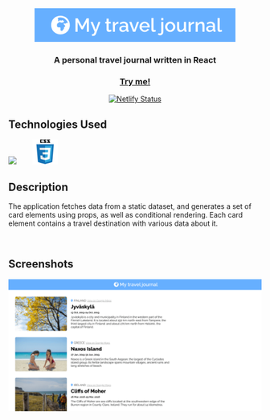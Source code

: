<div align="center">
  <img src="./screenshots/screenshot-1.png" width="400px" />


<br>

<h3 align="center">A personal travel journal written in React</h3>

<h3 align="center"><a href="https://margos-travel-journal.netlify.app/">Try me!</a></h3>

[![Netlify Status](https://api.netlify.com/api/v1/badges/08045f0f-324b-4b71-9612-42a3707454e8/deploy-status)](https://app.netlify.com/sites/margos-travel-journal/deploys)
</div>


## Technologies Used

<a href="https://reactjs.org/"><img src="https://github.com/michaelkolesidis/tech-icons/blob/main/icons/react/react-original.svg" height="50px" /></a>
&nbsp;&nbsp;&nbsp;&nbsp;&nbsp;&nbsp;
<a href="https://developer.mozilla.org/en-US/docs/Web/CSS"><img src="https://github.com/mamarmar/tech-icons/blob/main/icons/css3/css3-original-wordmark.svg" height="50px" /></a>



## Description

<p>The application fetches data from a static dataset, and generates a set of card elements using props, as well as conditional rendering. Each card element contains a travel destination with various data about it.</p>

<br>

## Screenshots

<img src="./screenshots/screenshot-2.png" width="600px" />
